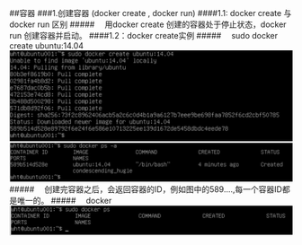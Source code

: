 ##容器
###1.创建容器 (docker create , docker run)
####1.1: docker create 与 docker run 区别
#####&emsp; 用docker create 创建的容器处于停止状态，docker run 创建容器并启动。
####1.2：docker create实例
#####&emsp; sudo docker create ubuntu:14.04
![](/assets/4.png)![](/assets/6.png)
#####&emsp; 创建完容器之后，会返回容器的ID，例如图中的589....,每一个容器ID都是唯一的。
#####&emsp; docker
![](/assets/5.png)